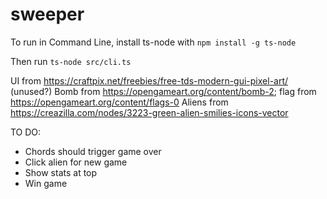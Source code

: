# sweeper
 
To run in Command Line, install ts-node with
`npm install -g ts-node`

Then run
`ts-node src/cli.ts`

UI from https://craftpix.net/freebies/free-tds-modern-gui-pixel-art/ (unused?)
Bomb from https://opengameart.org/content/bomb-2; flag from https://opengameart.org/content/flags-0
Aliens from https://creazilla.com/nodes/3223-green-alien-smilies-icons-vector

TO DO:
- Chords should trigger game over
- Click alien for new game
- Show stats at top
- Win game